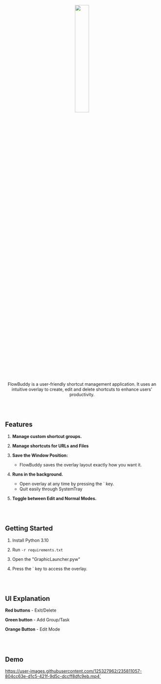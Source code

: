 <div align="center">

<img src="https://user-images.githubusercontent.com/125327962/235814525-334642e4-c3ec-4382-a166-9e7da2193651.png" width="30%" />


<br/><br/>

FlowBuddy is a user-friendly shortcut management application. It uses an intuitive overlay to create, edit and delete shortcuts to enhance users' productivity.

</div>

<br/><br/>

## Features

1. **Manage custom shortcut groups.**

2. **Manage shortcuts for URLs and Files**

3. **Save the Window Position:**
   - FlowBuddy saves the overlay layout exactly how you want it.

4. **Runs in the background.**
   - Open overlay at any time by pressing the \` key.
   - Quit easily through SystemTray

5. **Toggle between Edit and Normal Modes.**




<br/><br/>

## Getting Started

1. Install Python 3.10

2. Run ```-r requirements.txt```

3. Open the "GraphicLauncher.pyw"

4. Press the \` key to access the overlay.

<br/><br/>

## UI Explanation

**Red buttons** - Exit/Delete

**Green button** - Add Group/Task

**Orange Button** - Edit Mode

<br/><br/>

## Demo

https://user-images.githubusercontent.com/125327962/235811057-804cc63e-d1c5-421f-9d5c-dccff8dfc9eb.mp4`

